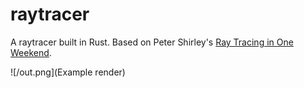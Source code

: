 # raytracer

A raytracer built in Rust. Based on Peter Shirley's [Ray Tracing in One Weekend](https://www.amazon.com/Ray-Tracing-Weekend-Minibooks-Book-ebook/dp/B01B5AODD8).

![/out.png](Example render)
